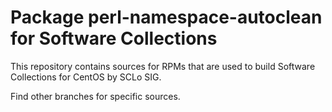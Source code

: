 # Package perl-namespace-autoclean for Software Collections

This repository contains sources for RPMs that are used
to build Software Collections for CentOS by SCLo SIG.

Find other branches for specific sources.
